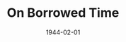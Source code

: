 ---
title: On Borrowed Time
month: 2
date: 1944-02-01
closing_date:
layout: productions
featured_image:
image_caption:
image_credit:
playbill:
category:
Theatre: Theatre Jacksonville
Venue: Little Theatre
cast:
- Betty: Kilderry Blue Peat Smoke
- Demetria Riffle: Anne Eddy Smith
- Dr. Evans: Victor A. Norman
- Julian Northrup: John J. Maher
- Judge Martin's Boy: Bill Ives
- Marcia Giles: Marcia MacKintosh
- Mr. Brink: Roy Hudson
- Mr. Grimes: Harold Koller
- Mr. Pilbeam: William Pearce
- Nellie: Elsie Behner
- Pud: Danny Hackel Rosenberg
- Sheriff: Emil Hanna
crew:
- Director: Marcella Cisney
- Stage Manager: Velma Henning
- Lighting: Arlene Beach
- Make-up: Irma Stockwell
- Wardrobe: Mrs. T.H. Tennant
- Electrical Work: George Henning
- Properties: Elsie Behner
- Crew:
  - Alvin Register
  - Audrey Jordan
  - Bobbie Horne
  - C. Fred Irish
  - Irma Jean Manning
  - Irma Stockwell
  - Laurence Johnson
  - Lois Davidson
  - Louise Tennant
  - Margaret Irish
  - Mary Dee Larter
  - Mary Garcia
  - Naudain Ives
  - Robert Saunders
  - Rose Marie Schosser
  - Shirley Davidson
  - William Schosser
- Workman: Alvin Register, Jr.
orchestra:
external_links:
---